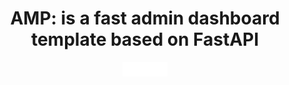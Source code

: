 <h1 align="center">AMP: is a fast admin dashboard template based on FastAPI</h1>
<center><img src='./static/img/logo.png' align='center'></center>
